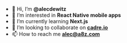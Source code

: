 - 👋 Hi, I’m **@alecdewitz**
- 👀 I’m interested in **React Native mobile apps**
- 🌱 I’m currently learning **Next.js**
- 💞️ I’m looking to collaborate on **[cadre.io](https://cadre.io "cadre.io")**
- 📫 How to reach me **alec@a8z.com**
